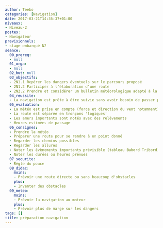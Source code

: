 ```yaml
---
author: Teebo
categories: [Navigation]
date: 2017-03-21T14:36:37+01:00
niveaux:
- Niveau-2
postes:
- Navigateur
previsionnels:
- stage embarqué N2
seance:
  00_prereq:
  - null
  01_orga:
  - null
  02_but: null
  03_objectifs:
  - 2N1.1 Repérer les dangers éventuels sur le parcours proposé
  - 2N1.2 Participer à l’élaboration d’une route
  - 2N2.2 Prendre et considérer un bulletin météorologique adapté à la zone de navigation
  04_reussite:
  - La navigation est prête à être suivie sans avoir besoin de passer plus de 20% de son temps à la table à carte
  05_evaluation:
  - La météo est prise en compte (force et direction du vent notamment)
  - La route est séparée en tronçons 'logiques'
  - Les amers importants sont notés avec des relèvements
  - Heures estimées de passage
  06_consignes:
  - Prendre la météo
  - Préparer une route pour se rendre à un point donné
  - Regarder les chemins possibles
  - Regarder les allures
  - Noter les évènements importants prévisible (tableau Babord Tribord)
  - Noter les durées ou heures prévues
  07_securite:
  - Règle du pouce
  08_didac:
    moins:
    - Prévoir une route directe ou sans beaucoup d'obstacles
    plus:
    - Inventer des obstacles
  09_meteo:
    moins:
    - Prévoir la navigation au moteur
    plus:
    - Prévoir plus de marge sur les dangers
tags: []
title: préparation navigation
---
```

